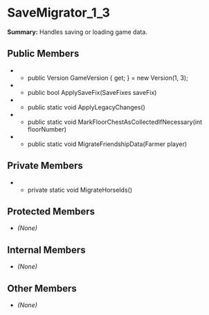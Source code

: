 # SaveMigrator_1_3

**Summary:** Handles saving or loading game data.

## Public Members
- - public Version GameVersion { get; } = new Version(1, 3);
- - public bool ApplySaveFix(SaveFixes saveFix)
- - public static void ApplyLegacyChanges()
- - public static void MarkFloorChestAsCollectedIfNecessary(int floorNumber)
- - public static void MigrateFriendshipData(Farmer player)

## Private Members
- - private static void MigrateHorseIds()

## Protected Members
- *(None)*

## Internal Members
- *(None)*

## Other Members
- *(None)*

